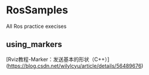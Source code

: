 # RosSamples
All Ros practice execises

## using_markers
[Rviz教程-Marker：发送基本的形状（C++）] (https://blog.csdn.net/wilylcyu/article/details/56489676)
